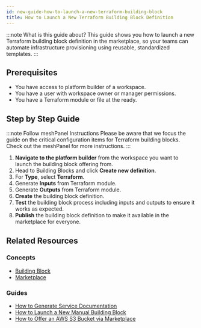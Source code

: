 ```yaml
---
id: new-guide-how-to-launch-a-new-terraform-building-block
title: How to Launch a New Terraform Building Block Definition
---
```


:::note What is this guide about?
This guide shows you how to launch a new Terraform building block definition in the marketplace, so your teams can automate infrastructure provisioning using reusable, standardized templates.
:::

## Prerequisites

- You have access to platform builder of a workspace.
- You have a user with workspace owner or manager permissions.
- You have a Terraform module or file at the ready.

## Step by Step Guide

:::note Follow meshPanel Instructions
Please be aware that we focus the guide on the critical configuration items for Terraform building blocks. Check out the meshPanel for more instructions.
:::

1. **Navigate to the platform builder** from the workspace you want to launch the building block offering from.
2. Head to Building Blocks and click **Create new definition**.
3. For **Type**, select **Terraform**.
4. Generate **Inputs** from Terraform module.
5. Generate **Outputs** from Terraform module.
6. **Create** the building block definition.
7. **Test** the building block process including inputs and outputs to ensure it works as expected.
8. **Publish** the building block definition to make it available in the marketplace for everyone.

## Related Resources

### Concepts

- [Building Block](new-concept-buildingblock)
- [Marketplace](new-concept-marketplace)

### Guides

- [How to Generate Service Documentation](new-guide-how-to-generate-service-documentation)
- [How to Launch a New Manual Building Block](new-guide-how-to-launch-a-new-manual-building-block)
- [How to Offer an AWS S3 Bucket via Marketplace](meshstack.building-aws-quickstart-guide.md)